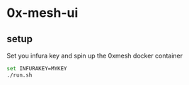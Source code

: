 # 0x-mesh-ui

## setup

Set you infura key and spin up the 0xmesh docker container

```sh
set INFURAKEY=MYKEY
./run.sh
```
